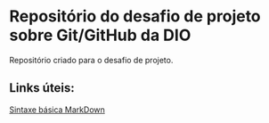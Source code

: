 # Repositório do desafio de projeto sobre Git/GitHub da DIO
Repositório criado para o desafio de projeto.

## Links úteis:
[Sintaxe básica MarkDown](https://www.markdownguide.org/basic-syntax/)
